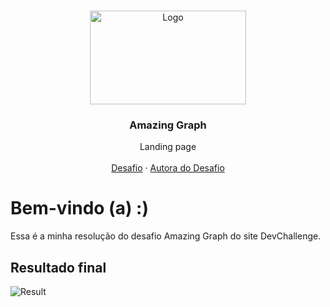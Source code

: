 <br />
<p align="center">
  <a href="http://www.freepik.com">
    <img src="https://trello-attachments.s3.amazonaws.com/590fa896d2d25e50583de620/874x512/2bc76fc9373587c9d5ca571d19530719/4435_1.png" alt="Logo" width="250" height="150">
  </a>

  <h3 align="center">Amazing Graph</h3>

  <p align="center">
    Landing page
       <br />
    <br />
    <a href="https://github.com/Lorenalgm/AmazingGraph">Desafio</a>
    ·
    <a href="https://www.linkedin.com/in/lorenagmontes/">Autora do Desafio</a>
  </p>
</p>



# Bem-vindo (a) :)
Essa é a minha resolução do desafio Amazing Graph do site DevChallenge.

## Resultado final
![Result](https://user-images.githubusercontent.com/79945109/151641840-8d299307-af2f-4859-b6f0-cf6e5cf244c0.png)
